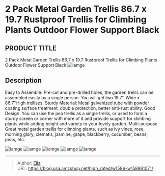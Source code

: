 # 2 Pack Metal Garden Trellis 86.7 x 19.7 Rustproof Trellis for Climbing Plants Outdoor Flower Support Black


## PRODUCT TITLE 

2 Pack Metal Garden Trellis 86.7 x 19.7 Rustproof Trellis for Climbing Plants Outdoor Flower Support Black
![iamge](https://b2bfiles1.gigab2b.cn/image/wkseller/18675/20230309_5a601f87c808592bdd3959f37f5850f5.jpg)

## Description

Easy to Assemble: Pre-cut and pre-drilled holes, the garden trellis can be assembled easily by a single person. You will get two 19.7’’ Wide x 86.7’’High trellises.
Sturdy Material: Metal galvanized tube with powder coating surface treatment, double protection, better anti-rust ability.
Good Design: You can use the pea trellis as a single trellis, or used to form a sturdy screen or corner with more of it and provide support for climbing plants while adding height and variety to your lovely garden.
Multi-purpose: Great metal garden trellis for climbing plants, such as ivy vines, rose, morning glory, clematis, jasmine, grape, blackberry, cucumber, beans, peas, etc.







![iamge](https://b2bfiles1.gigab2b.cn/image/wkseller/18675/20230217_893b650d7894960bf5d8c309e5f83d32.jpg)
![iamge](https://b2bfiles1.gigab2b.cn/image/wkseller/18675/20240105_e16ca2d72198c2f49110d4aa751a417a.jpg)
![iamge](https://b2bfiles1.gigab2b.cn/image/wkseller/18675/20230217_d442b8e30cf90e1cf61f05b231401b28.jpg)
![iamge](https://b2bfiles1.gigab2b.cn/image/wkseller/18675/20240105_5b7f2f8190fd5e7fef79689afdf3ca57.jpg)
![iamge](https://b2bfiles1.gigab2b.cn/image/wkseller/18675/20230217_63e7cd0807cbb2d9014496e0ac7b7dfa.jpg)


---

> Author: [Ella](https://blog.usa.amzshop.net/)  
> URL: https://blog.usa.amzshop.net/high_rated/w1586-w158681071/  

